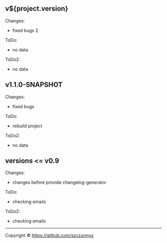 ## v${project.version}

Changes:
* fixed bugs 2

ToDo:
* no data

ToDo2:
* no data

## v1.1.0-SNAPSHOT

Changes:
* fixed bugs

ToDo:
* rebuild project

ToDo2:
* no data

## versions <= v0.9

Changes:
* changes before provide changelog-generator

ToDo:
* checking emails

ToDo2:
* checking emails


-------------------------------
Copyright © https://github.com/szczurmys